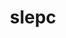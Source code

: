 ---
title: "slepc"
layout: cache
categories: [package, develop-2024-03-10]
meta: {"versions": ["3.20.1"], "compilers": ["cce@=15.0.1", "gcc@=11.4.0", "gcc@=9.4.0", "oneapi@=2024.0.0"], "oss": ["rhel8", "ubuntu20.04", "ubuntu22.04"], "platforms": ["linux"], "targets": ["neoverse_v1", "neoverse_v2", "ppc64le", "x86_64_v3", "zen4"], "stacks": ["e4s", "e4s-cray-rhel", "e4s-neoverse-v2", "e4s-neoverse_v1", "e4s-oneapi", "e4s-power", "e4s-rocm-external", "root"], "num_specs": 10, "num_specs_by_stack": {"e4s-cray-rhel": 1, "root": 10, "e4s-power": 2, "e4s-neoverse_v1": 1, "e4s-neoverse-v2": 1, "e4s": 2, "e4s-rocm-external": 2, "e4s-oneapi": 1}}
spec_details: [{"hash": "wj6466fmrszhwbv7hmyt3w6cirtvt7g7", "compiler": "cce@=15.0.1", "versions": ["3.20.1"], "os": "rhel8", "platform": "linux", "target": "zen4", "variants": ["+arpack", "~blopex", "build_system=generic", "~cuda", "~hpddm", "~rocm"], "stacks": ["e4s-cray-rhel", "root"], "size": "-", "tarball": "https://binaries.spack.io/releases/develop-2024-03-10/build_cache/linux-rhel8-zen4/cce-15.0.1/slepc-3.20.1/linux-rhel8-zen4-cce-15.0.1-slepc-3.20.1-wj6466fmrszhwbv7hmyt3w6cirtvt7g7.spack"}, {"hash": "wzhct3elcny3ixnancgfuoc6eonbu5kv", "compiler": "gcc@=9.4.0", "versions": ["3.20.1"], "os": "ubuntu20.04", "platform": "linux", "target": "ppc64le", "variants": ["+arpack", "~blopex", "build_system=generic", "~cuda", "~hpddm", "~rocm"], "stacks": ["e4s-power", "root"], "size": "-", "tarball": "https://binaries.spack.io/releases/develop-2024-03-10/build_cache/linux-ubuntu20.04-ppc64le/gcc-9.4.0/slepc-3.20.1/linux-ubuntu20.04-ppc64le-gcc-9.4.0-slepc-3.20.1-wzhct3elcny3ixnancgfuoc6eonbu5kv.spack"}, {"hash": "rztc2q2gx426jz3czbpbrnthtvhugcbu", "compiler": "gcc@=9.4.0", "versions": ["3.20.1"], "os": "ubuntu20.04", "platform": "linux", "target": "ppc64le", "variants": ["+arpack", "~blopex", "build_system=generic", "+cuda", "cuda_arch=70", "~hpddm", "~rocm"], "stacks": ["e4s-power", "root"], "size": "-", "tarball": "https://binaries.spack.io/releases/develop-2024-03-10/build_cache/linux-ubuntu20.04-ppc64le/gcc-9.4.0/slepc-3.20.1/linux-ubuntu20.04-ppc64le-gcc-9.4.0-slepc-3.20.1-rztc2q2gx426jz3czbpbrnthtvhugcbu.spack"}, {"hash": "46ihfhviqusvlcjaboqrcw2coqf23ri4", "compiler": "gcc@=11.4.0", "versions": ["3.20.1"], "os": "ubuntu22.04", "platform": "linux", "target": "neoverse_v1", "variants": ["+arpack", "~blopex", "build_system=generic", "~cuda", "~hpddm", "~rocm"], "stacks": ["root", "e4s-neoverse_v1"], "size": "-", "tarball": "https://binaries.spack.io/releases/develop-2024-03-10/build_cache/linux-ubuntu22.04-neoverse_v1/gcc-11.4.0/slepc-3.20.1/linux-ubuntu22.04-neoverse_v1-gcc-11.4.0-slepc-3.20.1-46ihfhviqusvlcjaboqrcw2coqf23ri4.spack"}, {"hash": "4f2lwnc4xqas2f6z6gcjgahapupvlbnz", "compiler": "gcc@=11.4.0", "versions": ["3.20.1"], "os": "ubuntu22.04", "platform": "linux", "target": "neoverse_v2", "variants": ["+arpack", "~blopex", "build_system=generic", "~cuda", "~hpddm", "~rocm"], "stacks": ["root", "e4s-neoverse-v2"], "size": "-", "tarball": "https://binaries.spack.io/releases/develop-2024-03-10/build_cache/linux-ubuntu22.04-neoverse_v2/gcc-11.4.0/slepc-3.20.1/linux-ubuntu22.04-neoverse_v2-gcc-11.4.0-slepc-3.20.1-4f2lwnc4xqas2f6z6gcjgahapupvlbnz.spack"}, {"hash": "i2f2cim4qop5woljzg2qzrmhyfqqi4wv", "compiler": "gcc@=11.4.0", "versions": ["3.20.1"], "os": "ubuntu22.04", "platform": "linux", "target": "x86_64_v3", "variants": ["+arpack", "~blopex", "build_system=generic", "~cuda", "~hpddm", "~rocm"], "stacks": ["e4s", "root"], "size": "-", "tarball": "https://binaries.spack.io/releases/develop-2024-03-10/build_cache/linux-ubuntu22.04-x86_64_v3/gcc-11.4.0/slepc-3.20.1/linux-ubuntu22.04-x86_64_v3-gcc-11.4.0-slepc-3.20.1-i2f2cim4qop5woljzg2qzrmhyfqqi4wv.spack"}, {"hash": "b56ru6kln6wrsdfb7mrli7r4vuh2hpuk", "compiler": "gcc@=11.4.0", "versions": ["3.20.1"], "os": "ubuntu22.04", "platform": "linux", "target": "x86_64_v3", "variants": ["+arpack", "~blopex", "build_system=generic", "~cuda", "~hpddm", "~rocm"], "stacks": ["e4s", "root"], "size": "-", "tarball": "https://binaries.spack.io/releases/develop-2024-03-10/build_cache/linux-ubuntu22.04-x86_64_v3/gcc-11.4.0/slepc-3.20.1/linux-ubuntu22.04-x86_64_v3-gcc-11.4.0-slepc-3.20.1-b56ru6kln6wrsdfb7mrli7r4vuh2hpuk.spack"}, {"hash": "xpjrjuwc7tgldtiwwxaat34hgzuopsu2", "compiler": "gcc@=11.4.0", "versions": ["3.20.1"], "os": "ubuntu22.04", "platform": "linux", "target": "x86_64_v3", "variants": ["amdgpu_target=gfx908", "+arpack", "~blopex", "build_system=generic", "~cuda", "~hpddm", "+rocm"], "stacks": ["root", "e4s-rocm-external"], "size": "-", "tarball": "https://binaries.spack.io/releases/develop-2024-03-10/build_cache/linux-ubuntu22.04-x86_64_v3/gcc-11.4.0/slepc-3.20.1/linux-ubuntu22.04-x86_64_v3-gcc-11.4.0-slepc-3.20.1-xpjrjuwc7tgldtiwwxaat34hgzuopsu2.spack"}, {"hash": "qgq25baeron2tsol3zn542kyrus724rc", "compiler": "gcc@=11.4.0", "versions": ["3.20.1"], "os": "ubuntu22.04", "platform": "linux", "target": "x86_64_v3", "variants": ["amdgpu_target=gfx90a", "+arpack", "~blopex", "build_system=generic", "~cuda", "~hpddm", "+rocm"], "stacks": ["root", "e4s-rocm-external"], "size": "-", "tarball": "https://binaries.spack.io/releases/develop-2024-03-10/build_cache/linux-ubuntu22.04-x86_64_v3/gcc-11.4.0/slepc-3.20.1/linux-ubuntu22.04-x86_64_v3-gcc-11.4.0-slepc-3.20.1-qgq25baeron2tsol3zn542kyrus724rc.spack"}, {"hash": "liqa6ncqclwz7qcbkzbcfs2oxqgjmq4k", "compiler": "oneapi@=2024.0.0", "versions": ["3.20.1"], "os": "ubuntu22.04", "platform": "linux", "target": "x86_64_v3", "variants": ["+arpack", "~blopex", "build_system=generic", "~cuda", "~hpddm", "~rocm"], "stacks": ["root", "e4s-oneapi"], "size": "-", "tarball": "https://binaries.spack.io/releases/develop-2024-03-10/build_cache/linux-ubuntu22.04-x86_64_v3/oneapi-2024.0.0/slepc-3.20.1/linux-ubuntu22.04-x86_64_v3-oneapi-2024.0.0-slepc-3.20.1-liqa6ncqclwz7qcbkzbcfs2oxqgjmq4k.spack"}]
---